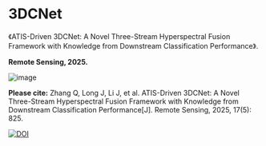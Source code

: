 # 3DCNet

《ATIS-Driven 3DCNet: A Novel Three-Stream Hyperspectral Fusion Framework with Knowledge from Downstream Classification Performance》.

**Remote Sensing, 2025.**

![image](https://github.com/user-attachments/assets/5b089728-a946-4fbf-96a9-915914b5c1c8)

**Please cite:**
Zhang Q, Long J, Li J, et al. ATIS-Driven 3DCNet: A Novel Three-Stream Hyperspectral Fusion Framework with Knowledge from Downstream Classification Performance[J]. Remote Sensing, 2025, 17(5): 825.


[![DOI](https://zenodo.org/badge/DOI/10.5281/zenodo.14928469.svg)](https://doi.org/10.5281/zenodo.14928469)
